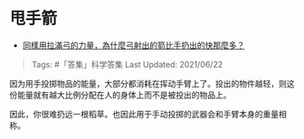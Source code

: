 # 甩手箭

- [同樣用拉滿弓的力量，為什麼弓射出的箭比手扔出的快那麼多？](https://www.zhihu.com/question/312833055/answer/605838859)

>Tags: #「答集」科学答集
>Last Updated: 2021/06/22

因为用手投掷物品的能量，大部分都消耗在挥动手臂上了。投出的物件越轻，则这份能量就有越大比例分配在人的身体上而不是被投出的物品上。

因此，你很难扔远一根稻草。也因此用于手动投掷的武器会和手臂本身的重量相称。